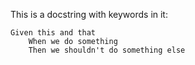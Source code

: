 This is a docstring with keywords in it:

```
Given this and that
    When we do something
    Then we shouldn't do something else
```
